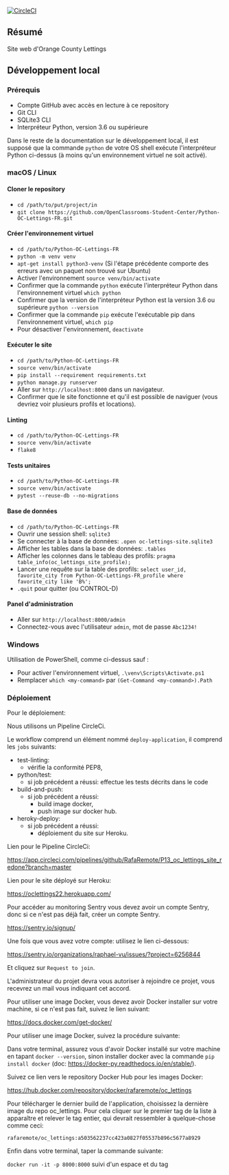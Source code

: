 [![CircleCI](https://circleci.com/gh/RafaRemote/oc_python_p13_scale_a_django_app/tree/master.svg?style=svg)](https://circleci.com/gh/RafaRemote/oc_python_p13_scale_a_django_app/tree/master)


## Résumé

Site web d'Orange County Lettings

## Développement local

### Prérequis

- Compte GitHub avec accès en lecture à ce repository
- Git CLI
- SQLite3 CLI
- Interpréteur Python, version 3.6 ou supérieure

Dans le reste de la documentation sur le développement local, il est supposé que la commande `python` de votre OS shell exécute l'interpréteur Python ci-dessus (à moins qu'un environnement virtuel ne soit activé).

### macOS / Linux

#### Cloner le repository

- `cd /path/to/put/project/in`
- `git clone https://github.com/OpenClassrooms-Student-Center/Python-OC-Lettings-FR.git`

#### Créer l'environnement virtuel

- `cd /path/to/Python-OC-Lettings-FR`
- `python -m venv venv`
- `apt-get install python3-venv` (Si l'étape précédente comporte des erreurs avec un paquet non trouvé sur Ubuntu)
- Activer l'environnement `source venv/bin/activate`
- Confirmer que la commande `python` exécute l'interpréteur Python dans l'environnement virtuel
`which python`
- Confirmer que la version de l'interpréteur Python est la version 3.6 ou supérieure `python --version`
- Confirmer que la commande `pip` exécute l'exécutable pip dans l'environnement virtuel, `which pip`
- Pour désactiver l'environnement, `deactivate`

#### Exécuter le site

- `cd /path/to/Python-OC-Lettings-FR`
- `source venv/bin/activate`
- `pip install --requirement requirements.txt`
- `python manage.py runserver`
- Aller sur `http://localhost:8000` dans un navigateur.
- Confirmer que le site fonctionne et qu'il est possible de naviguer (vous devriez voir plusieurs profils et locations).

#### Linting

- `cd /path/to/Python-OC-Lettings-FR`
- `source venv/bin/activate`
- `flake8`

#### Tests unitaires

- `cd /path/to/Python-OC-Lettings-FR`
- `source venv/bin/activate`
- `pytest --reuse-db --no-migrations`


#### Base de données

- `cd /path/to/Python-OC-Lettings-FR`
- Ouvrir une session shell: `sqlite3`
- Se connecter à la base de données: `.open oc-lettings-site.sqlite3`
- Afficher les tables dans la base de données: `.tables`
- Afficher les colonnes dans le tableau des profils: `pragma table_info(oc_lettings_site_profile);`
- Lancer une requête sur la table des profils: `select user_id, favorite_city from Python-OC-Lettings-FR_profile where favorite_city like 'B%';`
- `.quit` pour quitter (ou CONTROL-D)

#### Panel d'administration

- Aller sur `http://localhost:8000/admin`
- Connectez-vous avec l'utilisateur `admin`, mot de passe `Abc1234!`

### Windows

Utilisation de PowerShell, comme ci-dessus sauf :

- Pour activer l'environnement virtuel, `.\venv\Scripts\Activate.ps1` 
- Remplacer `which <my-command>` par `(Get-Command <my-command>).Path`

### Déploiement

Pour le déploiement: 

Nous utilisons un Pipeline CircleCi.



Le workflow comprend un élément nommé `deploy-application`, il comprend les `jobs` suivants:

- test-linting:
  - vérifie la conformité PEP8,
- python/test:
  - si job précédent a réussi: effectue les tests décrits dans le code
- build-and-push:
  - si job précédent a réussi: 
    - build image docker,
    - push image sur docker hub.
- heroky-deploy:
  - si job précédent a réussi:
    - déploiement du site sur Heroku.

Lien pour le Pipeline CircleCi: 

https://app.circleci.com/pipelines/github/RafaRemote/P13_oc_lettings_site_redone?branch=master  

Lien pour le site déployé sur Heroku:  

https://oclettings22.herokuapp.com/  

Pour accéder au monitoring Sentry vous devez avoir un compte Sentry, donc si ce n'est pas déjà fait, créer un compte Sentry.  

https://sentry.io/signup/  

Une fois que vous avez votre compte: utilisez le lien ci-dessous:  

https://sentry.io/organizations/raphael-vu/issues/?project=6256844  

Et cliquez sur `Request to join`.  

L'administrateur du projet devra vous autoriser à rejoindre ce projet, vous recevrez un mail vous indiquant cet accord.  


Pour utiliser une image Docker, vous devez avoir Docker installer sur votre machine, si ce n'est pas fait, suivez le lien suivant:  

https://docs.docker.com/get-docker/  

Pour utiliser une image Docker, suivez la procédure suivante:  

Dans votre terminal, assurez vous d'avoir Docker installé sur votre machine en tapant `docker --version`, sinon installer docker avec la commande `pip install docker` (doc: https://docker-py.readthedocs.io/en/stable/).  


Suivez ce lien vers le repository Docker Hub pour les images Docker:  

https://hub.docker.com/repository/docker/rafaremote/oc_lettings  

Pour télécharger le dernier build de l'application, choisissez la dernière image du repo oc_lettings. Pour cela cliquer sur le premier tag de la liste à apparaître et relever le tag entier, qui devrait ressembler à quelque-chose comme ceci:  

`rafaremote/oc_lettings:a503562237cc423a0827f05537b896c5677a8929`  

Enfin dans votre terminal, taper la commande suivante:  

`docker run -it -p 8000:8000` suivi d'un espace et du tag  